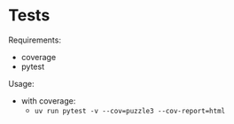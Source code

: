 Tests
=

Requirements:
- coverage
- pytest

Usage:
- with coverage:
    - `uv run pytest -v --cov=puzzle3 --cov-report=html`